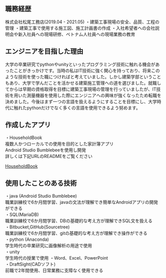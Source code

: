## 職務経歴 ##

株式会社松尾工務店(2019.04 - 2021.05)
・建築工事現場の安全、品質、工程の管理
・建築工事で使用する施工図、施工計画書の作成
・入社希望者への会社説明会や新入社員への現場研修、ベトナム人社員への現場業務の教育

## エンジニアを目指した理由 ##

大学の卒業研究でpythonやunityといったプログラミング技術に触れる機会があったことがきっかけです。当時の私はIT技術に強く関心を持っており、将来このような技術を使った職につければと考えていました。しかし建築学部ということもあり、大学で学んだことを活かせる建築施工管理への道を選びました。就職してからは早期の資格取得を目標に建築工事現場の管理を行っていましたが、IT技術を用いた測量機器を使用した際にエンジニアへの興味が強くなったため転職を決めました。今後はまず一つの言語を扱えるようにすることを目標にし、大学時代に触れたpythonだけでなく多くの言語を使用できるよう努めます。

## 作成したアプリ ##

・HouseholdBook  
複数人かつローカルでの使用を目的とした家計簿アプリ  
Android Studio Bumblebeeを使用し開発  
詳しくは下記URLのREADMEをご覧ください

[HouseholdBook](https://github.com/kenpi39/HouseholdBook)

## 使用したことのある技術 ##

・java (Android Studio Bumblebee)  
職業訓練校で6か月間学習、javaの文法が理解でき簡単なAndroidアプリの開発ができる  
・SQL(MariaDB)  
職業訓練校で6か月間学習、DBの基礎的な考え方が理解できSQL文を扱える  
・Bitbucket,GitHub(Sourcetree)  
職業訓練校で6か月間学習、gitの基礎的な考え方が理解でき操作ができる  
・python (Anaconda)  
学生時代の卒業研究に画像解析の用途で使用  
・unity  
学生時代の授業で使用
・Word、Excel、PowerPoint  
・DraftSight(CADソフト)  
前職で2年間使用、日常業務に支障なく使用できる  
